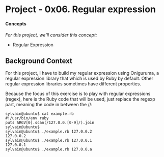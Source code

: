 # Project - 0x06. Regular expression

#### Concepts
*For this project, we'll consider this concept:*
- Regular Expression

## Background Context
For this project, I have to build my regular expression using Oniguruma,
a regular expression library that which is used by Ruby by default.
Other regular expression libraries sometimes have different properties.

Because the focus of this exercise is to play with regular expressions (regex),
here is the Ruby code that will be used, just replace the regexp part, meaning the code in between the //:

	sylvain@ubuntu$ cat example.rb
	#!/usr/bin/env ruby
	puts ARGV[0].scan(/127.0.0.[0-9]/).join
	sylvain@ubuntu$
	sylvain@ubuntu$ ./example.rb 127.0.0.2
	127.0.0.2
	sylvain@ubuntu$ ./example.rb 127.0.0.1
	127.0.0.1
	sylvain@ubuntu$ ./example.rb 127.0.0.a
